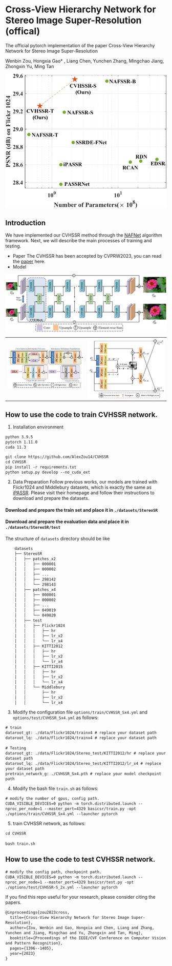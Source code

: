 # Cross-View Hierarchy Network for Stereo Image Super-Resolution (offical)
The official pytorch implementation of the paper Cross-View Hierarchy Network for Stereo Image Super-Resolution

Wenbin Zou, Hongxia Gao* , Liang Chen, Yunchen Zhang, Mingchao Jiang, Zhongxin Yu, Ming Tan

<center>
<img src="./figures/CPParamVSPSNR.png" width=600/>
</center>


## Introduction

We have implemented our CVHSSR method through the [NAFNet](https://github.com/megvii-research/NAFNet) algorithm framework. Next, we will describe the main processes of training and testing.

- Paper The CVHSSR has been accepted by CVPRW2023, you can read the [paper](http://arxiv.org/abs/2304.06236) here.
- Model

![Network](./figures/network1.png)

<table>
    <tr>
        <td ><center><img src="./figures/network2.png" > </center></td>
        <td ><center><img src="./figures/network3.png" > </center></td>
    </tr>
</table>

## How to use the code to train CVHSSR network.
1. Installation environment
```
python 3.9.5
pytorch 1.11.0
cuda 11.3
```

```
git clone https://github.com/AlexZou14/CVHSSR
cd CVHSSR
pip install -r requirements.txt
python setup.py develop --no_cuda_ext
```
2. Data Preparation
Follow previous works, our models are trained with Flickr1024 and Middlebury datasets, which is exactly the same as <a href="https://github.com/YingqianWang/iPASSR">iPASSR</a>. Please visit their homepage and follow their instructions to download and prepare the datasets.

#### Download and prepare the train set and place it in ```./datasets/StereoSR```

#### Download and prepare the evaluation data and place it in ```./datasets/StereoSR/test```

The structure of `datasets` directory should be like
```
    datasets
    ├── StereoSR
    │   ├── patches_x2
    │   │   ├── 000001
    │   │   ├── 000002
    │   │   ├── ...
    │   │   ├── 298142
    │   │   └── 298143
    │   ├── patches_x4
    │   │   ├── 000001
    │   │   ├── 000002
    │   │   ├── ...
    │   │   ├── 049019
    │   │   └── 049020
    |   ├── test
    │   |   ├── Flickr1024
    │   │   │   ├── hr
    │   │   │   ├── lr_x2
    │   │   │   └── lr_x4
    │   |   ├── KITTI2012
    │   │   │   ├── hr
    │   │   │   ├── lr_x2
    │   │   │   └── lr_x4
    │   |   ├── KITTI2015
    │   │   │   ├── hr
    │   │   │   ├── lr_x2
    │   │   │   └── lr_x4
    │   │   └── Middlebury
    │   │       ├── hr
    │   │       ├── lr_x2
    │   │       └── lr_x4
```

3. Modify the configuration file `options/train/CVHSSR_Sx4.yml` and `options/test/CVHSSR_Sx4.yml` as follows:
```
# train
dataroot_gt: ./data/Flickr1024/trainx4 # replace your dataset path
dataroot_lq: ./data/Flickr1024/trainx4 # replace your dataset path

# Testing
dataroot_gt: ./data/Flickr1024/Stereo_test/KITTI2012/hr # replace your dataset path
dataroot_lq: ./data/Flickr1024/Stereo_test/KITTI2012/lr_x4 # replace your dataset path
pretrain_network_g: ./CVHSSR_Sx4.pth # replace your model checkpoint path
```

4. Modify the bash file `train.sh` as follows:
```
# modify the number of gpus, config path.
CUDA_VISIBLE_DEVICES=0 python -m torch.distributed.launch --nproc_per_node=1 --master_port=4329 basicsr/train.py -opt ./options/train/CVHSSR_Sx4.yml --launcher pytorch
```

5. train CVHSSR network, as follows:
```
cd CVHSSR

bash train.sh
```
## How to use the code to test CVHSSR network.

```
# modify the config path, checkpoint path.
CUDA_VISIBLE_DEVICES=0 python -m torch.distributed.launch --nproc_per_node=1 --master_port=4329 basicsr/test.py -opt ./options/test/CVHSSR-S_2x.yml --launcher pytorch
```

If you find this repo useful for your research, please consider citing the papers.
```
@inproceedings{zou2023cross,
  title={Cross-View Hierarchy Network for Stereo Image Super-Resolution},
  author={Zou, Wenbin and Gao, Hongxia and Chen, Liang and Zhang, Yunchen and Jiang, Mingchao and Yu, Zhongxin and Tan, Ming},
  booktitle={Proceedings of the IEEE/CVF Conference on Computer Vision and Pattern Recognition},
  pages={1396--1405},
  year={2023}
}
```
